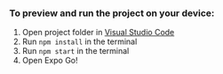 ### To preview and run the project on your device:
1. Open project folder in <u>Visual Studio Code</u>
2. Run  `npm install`  in the terminal
3. Run  `npm start`  in the terminal
4. Open Expo Go!
